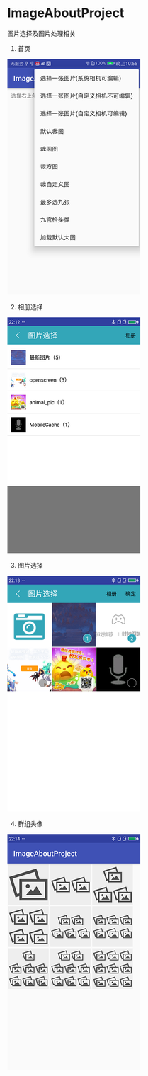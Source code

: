 # ImageAboutProject
图片选择及图片处理相关
1. 首页

![image](https://github.com/liujinchao/ImageAboutProject/blob/master/screenshot/首页.png)

2. 相册选择

![image](https://github.com/liujinchao/ImageAboutProject/blob/master/screenshot/相册选择.png)

3. 图片选择

![image](https://github.com/liujinchao/ImageAboutProject/blob/master/screenshot/图库选择.png)

4. 群组头像

![image](https://github.com/liujinchao/ImageAboutProject/blob/master/screenshot/群组头像.png)
